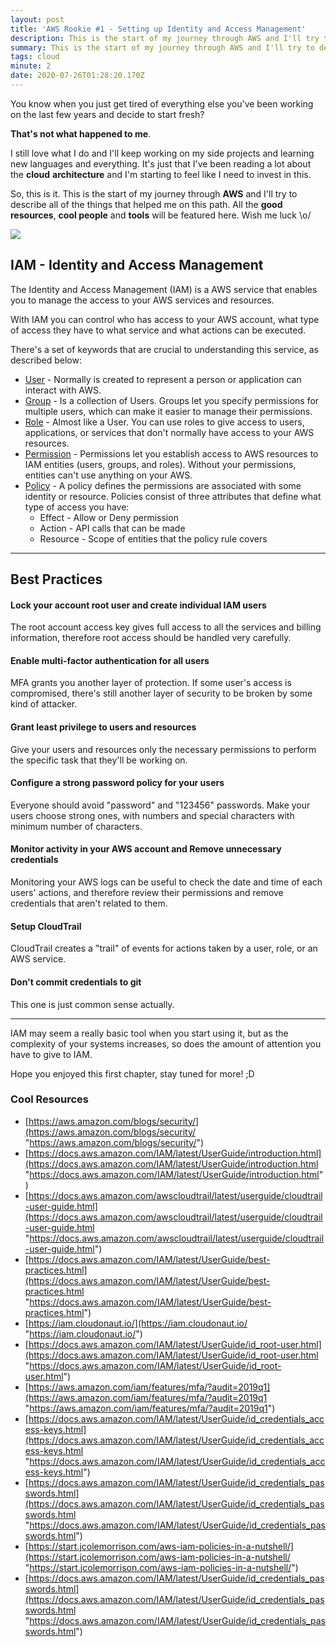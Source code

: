 ```yaml
---
layout: post
title: 'AWS Rookie #1 - Setting up Identity and Access Management'
description: This is the start of my journey through AWS and I'll try to describe all of the things that helped me on this path. All the good resources, cool people and tools will be featured here
summary: This is the start of my journey through AWS and I'll try to describe all of the things that helped me on this path. All the good resources, cool people and tools will be featured here.
tags: cloud
minute: 2
date: 2020-07-26T01:28:20.170Z
---
```


You know when you just get tired of everything else you've been working on the last few years and decide to start fresh?

**That's not what happened to me**.

I still love what I do and I'll keep working on my side projects and learning new languages and everything. It's just that I've been reading a lot about the **cloud** **architecture** and I'm starting to feel like I need to invest in this.

So, this is it. This is the start of my journey through **AWS** and I'll try to describe all of the things that helped me on this path. All the **good resources**, **cool people** and **tools** will be featured here. Wish me luck \\o/

![](https://media.giphy.com/media/RrVzUOXldFe8M/giphy.gif)

## IAM - Identity and Access Management

The Identity and Access Management (IAM) is a AWS service that enables you to manage the access to your AWS services and resources.

With IAM you can control who has access to your AWS account, what type of access they have to what service and what actions can be executed.

There's a set of keywords that are crucial to understanding this service, as described below:

* [User](https://docs.aws.amazon.com/IAM/latest/UserGuide/id_users.html) - Normally is created to represent a person or application can interact with AWS.
* [Group](https://docs.aws.amazon.com/IAM/latest/UserGuide/id_groups.html) - Is a collection of Users. Groups let you specify permissions for multiple users, which can make it easier to manage their permissions.
* [Role](https://docs.aws.amazon.com/IAM/latest/UserGuide/id_roles.html) - Almost like a User. You can use roles to give access to users, applications, or services that don't normally have access to your AWS resources.
* [Permission](https://aws.amazon.com/iam/features/manage-permissions/) - Permissions let you establish access to AWS resources to IAM entities (users, groups, and roles). Without your permissions, entities can't use anything on your AWS.
* [Policy](https://docs.aws.amazon.com/IAM/latest/UserGuide/access_policies.html) - A policy defines the permissions are associated with some identity or resource. Policies consist of three attributes that define what type of access you have:
  * Effect - Allow or Deny permission
  * Action - API calls that can be made
  * Resource - Scope of entities that the policy rule covers

---

## Best Practices

#### Lock your account root user and create individual IAM users

The root account access key gives full access to all the services and billing information, therefore root access should be handled very carefully.

#### Enable multi-factor authentication for all users

MFA grants you another layer of protection. If some user's access is compromised, there's still another layer of security to be broken by some kind of attacker.

#### Grant least privilege to users and resources

Give your users and resources only the necessary permissions to perform the specific task that they'll be working on.

#### Configure a strong password policy for your users

Everyone should avoid "password" and "123456" passwords. Make your users choose strong ones, with numbers and special characters with minimum number of characters.

#### Monitor activity in your AWS account and Remove unnecessary credentials

Monitoring your AWS logs can be useful to check the date and time of each users' actions, and therefore review their permissions and remove credentials that aren't related to them.

#### Setup CloudTrail

CloudTrail creates a "trail" of events for actions taken by a user, role, or an AWS service.

#### Don't commit credentials to git

This one is just common sense actually.

***

IAM may seem a really basic tool when you start using it, but as the complexity of your systems increases, so does the amount of attention you have to give to IAM.

Hope you enjoyed this first chapter, stay tuned for more! ;D


### Cool Resources

* [https://aws.amazon.com/blogs/security/](https://aws.amazon.com/blogs/security/ "https://aws.amazon.com/blogs/security/")
* [https://docs.aws.amazon.com/IAM/latest/UserGuide/introduction.html](https://docs.aws.amazon.com/IAM/latest/UserGuide/introduction.html "https://docs.aws.amazon.com/IAM/latest/UserGuide/introduction.html")
* [https://docs.aws.amazon.com/awscloudtrail/latest/userguide/cloudtrail-user-guide.html](https://docs.aws.amazon.com/awscloudtrail/latest/userguide/cloudtrail-user-guide.html "https://docs.aws.amazon.com/awscloudtrail/latest/userguide/cloudtrail-user-guide.html")
* [https://docs.aws.amazon.com/IAM/latest/UserGuide/best-practices.html](https://docs.aws.amazon.com/IAM/latest/UserGuide/best-practices.html "https://docs.aws.amazon.com/IAM/latest/UserGuide/best-practices.html")
* [https://iam.cloudonaut.io/](https://iam.cloudonaut.io/ "https://iam.cloudonaut.io/")
* [https://docs.aws.amazon.com/IAM/latest/UserGuide/id_root-user.html](https://docs.aws.amazon.com/IAM/latest/UserGuide/id_root-user.html "https://docs.aws.amazon.com/IAM/latest/UserGuide/id_root-user.html")
* [https://aws.amazon.com/iam/features/mfa/?audit=2019q1](https://aws.amazon.com/iam/features/mfa/?audit=2019q1 "https://aws.amazon.com/iam/features/mfa/?audit=2019q1")
* [https://docs.aws.amazon.com/IAM/latest/UserGuide/id_credentials_access-keys.html](https://docs.aws.amazon.com/IAM/latest/UserGuide/id_credentials_access-keys.html "https://docs.aws.amazon.com/IAM/latest/UserGuide/id_credentials_access-keys.html")
* [https://docs.aws.amazon.com/IAM/latest/UserGuide/id_credentials_passwords.html](https://docs.aws.amazon.com/IAM/latest/UserGuide/id_credentials_passwords.html "https://docs.aws.amazon.com/IAM/latest/UserGuide/id_credentials_passwords.html")
* [https://start.jcolemorrison.com/aws-iam-policies-in-a-nutshell/](https://start.jcolemorrison.com/aws-iam-policies-in-a-nutshell/ "https://start.jcolemorrison.com/aws-iam-policies-in-a-nutshell/")
* [https://docs.aws.amazon.com/IAM/latest/UserGuide/id_credentials_passwords.html](https://docs.aws.amazon.com/IAM/latest/UserGuide/id_credentials_passwords.html "https://docs.aws.amazon.com/IAM/latest/UserGuide/id_credentials_passwords.html")